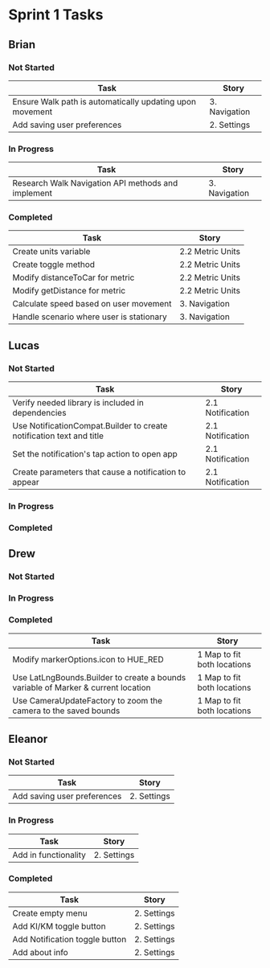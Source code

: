 # Sprint 1 Tasks

## Brian
### Not Started
| Task | Story |
| ---- | --- |
| Ensure Walk path is automatically updating upon movement | 3. Navigation |
| Add saving user preferences | 2. Settings |

### In Progress
| Task | Story |
| ---- | --- |
| Research Walk Navigation API methods and implement | 3. Navigation |
### Completed
| Task | Story |
| ---- | --- |
| Create units variable | 2.2 Metric Units |
| Create toggle method | 2.2 Metric Units |
| Modify distanceToCar for metric | 2.2 Metric Units |
| Modify getDistance for metric | 2.2 Metric Units |
| Calculate speed based on user movement | 3. Navigation |
| Handle scenario where user is stationary | 3. Navigation |

## Lucas
### Not Started
| Task | Story |
| ---- | --- |
| Verify needed library is included in dependencies | 2.1 Notification |
| Use NotificationCompat.Builder to create notification text and title | 2.1 Notification |
| Set the notification's tap action to open app | 2.1 Notification |
| Create parameters that cause a notification to appear | 2.1 Notification |
### In Progress
### Completed
## Drew
### Not Started
### In Progress
### Completed
| Task | Story |
| ---- | --- |
| Modify markerOptions.icon to HUE_RED | 1 Map to fit both locations |
| Use LatLngBounds.Builder to create a bounds variable of Marker & current location | 1 Map to fit both locations |
| Use CameraUpdateFactory to zoom the camera to the saved bounds | 1 Map to fit both locations |
## Eleanor
### Not Started
| Task | Story |
| ---- | --- |
| Add saving user preferences | 2. Settings |
### In Progress
| Task | Story |
| ---- | --- |
| Add in functionality | 2. Settings |

### Completed
| Task | Story |
| ---- | --- |
| Create empty menu | 2. Settings |
| Add KI/KM toggle button | 2. Settings |
| Add Notification toggle button | 2. Settings |
| Add about info | 2. Settings |
